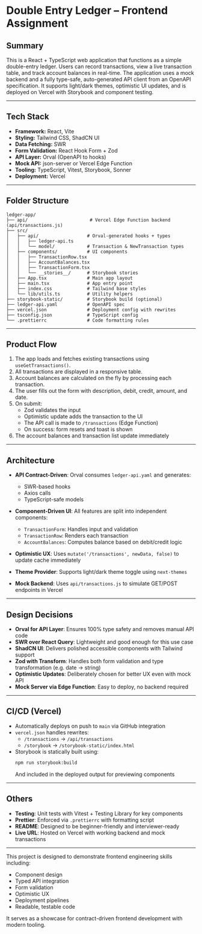# Double Entry Ledger – Frontend Assignment

## Summary

This is a React + TypeScript web application that functions as a simple double-entry ledger. Users can record transactions, view a live transaction table, and track account balances in real-time. The application uses a mock backend and a fully type-safe, auto-generated API client from an OpenAPI specification. It supports light/dark themes, optimistic UI updates, and is deployed on Vercel with Storybook and component testing.

---

## Tech Stack

- **Framework:** React, Vite
- **Styling:** Tailwind CSS, ShadCN UI
- **Data Fetching:** SWR
- **Form Validation:** React Hook Form + Zod
- **API Layer:** Orval (OpenAPI to hooks)
- **Mock API:** json-server or Vercel Edge Function
- **Tooling:** TypeScript, Vitest, Storybook, Sonner
- **Deployment:** Vercel

---

## Folder Structure

```
ledger-app/
├── api/                       # Vercel Edge Function backend (api/transactions.js)
├── src/
│   ├── api/                  # Orval-generated hooks + types
│   │   ├── ledger-api.ts
│   │   └── model/            # Transaction & NewTransaction types
│   ├── components/           # UI components
│   │   ├── TransactionRow.tsx
│   │   ├── AccountBalances.tsx
│   │   ├── TransactionForm.tsx
│   │   └── __stories__/      # Storybook stories
│   ├── App.tsx               # Main app layout
│   ├── main.tsx              # App entry point
│   ├── index.css             # Tailwind base styles
│   └── lib/utils.ts          # Utility helpers
├── storybook-static/         # Storybook build (optional)
├── ledger-api.yaml           # OpenAPI spec
├── vercel.json               # Deployment config with rewrites
├── tsconfig.json             # TypeScript config
└── .prettierrc               # Code formatting rules
```

---

## Product Flow

1. The app loads and fetches existing transactions using `useGetTransactions()`.
2. All transactions are displayed in a responsive table.
3. Account balances are calculated on the fly by processing each transaction.
4. The user fills out the form with description, debit, credit, amount, and date.
5. On submit:
   - Zod validates the input
   - Optimistic update adds the transaction to the UI
   - The API call is made to `/transactions` (Edge Function)
   - On success: form resets and toast is shown
6. The account balances and transaction list update immediately

---

## Architecture

- **API Contract-Driven**: Orval consumes `ledger-api.yaml` and generates:
  - SWR-based hooks
  - Axios calls
  - TypeScript-safe models

- **Component-Driven UI**: All features are split into independent components:
  - `TransactionForm`: Handles input and validation
  - `TransactionRow`: Renders each transaction
  - `AccountBalances`: Computes balance based on debit/credit logic

- **Optimistic UX**: Uses `mutate('/transactions', newData, false)` to update cache immediately

- **Theme Provider**: Supports light/dark theme toggle using `next-themes`

- **Mock Backend**: Uses `api/transactions.js` to simulate GET/POST endpoints in Vercel

---

## Design Decisions

- **Orval for API Layer**: Ensures 100% type safety and removes manual API code
- **SWR over React Query**: Lightweight and good enough for this use case
- **ShadCN UI**: Delivers polished accessible components with Tailwind support
- **Zod with Transform**: Handles both form validation and type transformation (e.g. date → string)
- **Optimistic Updates**: Deliberately chosen for better UX even with mock API
- **Mock Server via Edge Function**: Easy to deploy, no backend required

---

## CI/CD (Vercel)

- Automatically deploys on push to `main` via GitHub integration
- `vercel.json` handles rewrites:
  - `/transactions` → `/api/transactions`
  - `/storybook` → `/storybook-static/index.html`
- Storybook is statically built using:
  ```bash
  npm run storybook:build
  ```
  And included in the deployed output for previewing components

---

## Others

- **Testing**: Unit tests with Vitest + Testing Library for key components
- **Prettier**: Enforced via `.prettierrc` with formatting script
- **README**: Designed to be beginner-friendly and interviewer-ready
- **Live URL**: Hosted on Vercel with working backend and mock transactions

---

This project is designed to demonstrate frontend engineering skills including:
- Component design
- Typed API integration
- Form validation
- Optimistic UX
- Deployment pipelines
- Readable, testable code

It serves as a showcase for contract-driven frontend development with modern tooling.